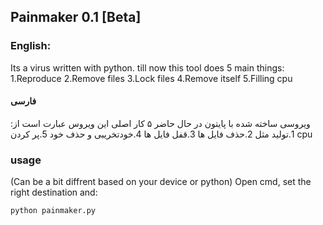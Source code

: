 ## Painmaker 0.1 [Beta]

### English:
Its a virus written with python.
till now this tool does 5 main things:
1.Reproduce
2.Remove files
3.Lock files
4.Remove itself
5.Filling cpu

#### فارسی
ویروسی ساخته شده با پایتون
در حال حاضر ۵ کار اصلی این ویروس عبارت است از:
1.تولید مثل
2.حذف فایل ها
3.قفل فایل ها
4.خودتخریبی و حذف خود
5.پر کردن cpu

### usage
(Can be a bit diffrent based on your device or python)
Open cmd, set the right destination and:
```
python painmaker.py
```

